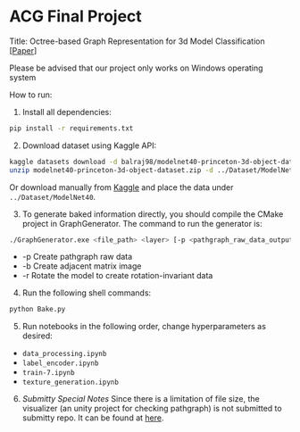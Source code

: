 # ACG Final Project

Title: Octree-based Graph Representation for 3d Model Classification [[Paper](https://docs.google.com/document/d/1cGP5hOtmHJmcghXO9DlNz5IIxB0rwIbwy8E-H4Bds8Q/edit?usp=sharing)]

Please be advised that our project only works on Windows operating system

How to run:

1. Install all dependencies:

``` bash
pip install -r requirements.txt
```

2. Download dataset using Kaggle API:

``` bash
kaggle datasets download -d balraj98/modelnet40-princeton-3d-object-dataset
unzip modelnet40-princeton-3d-object-dataset.zip -d ../Dataset/ModelNet40
```

Or download manually from [Kaggle](https://www.kaggle.com/datasets/balraj98/modelnet40-princeton-3d-object-dataset) and place the data under `../Dataset/ModelNet40`.


3. To generate baked information directly, you should compile the CMake project in GraphGenerator. The command to run the generator is:

``` bash
./GraphGenerator.exe <file_path> <layer> [-p <pathgraph_raw_data_output>] [-b <adjacent_matrix_image_path>] [-r]
```

- -p Create pathgraph raw data
- -b Create adjacent matrix image
- -r Rotate the model to create rotation-invariant data

4. Run the following shell commands:

``` bash
python Bake.py
```

5. Run notebooks in the following order, change hyperparameters as desired:

- `data_processing.ipynb`
- `label_encoder.ipynb`
- `train-7.ipynb`
- `texture_generation.ipynb`

6. *Submitty Special Notes* Since there is a limitation of file size, the visualizer (an unity project for checking pathgraph) is not submitted to submitty repo. It can be found at [here](https://github.com/keran-w/3d-deep-learning/tree/main/Visualizer).
